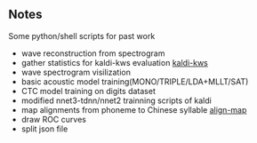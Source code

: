 ## Notes

Some python/shell scripts for past work

* wave reconstruction from spectrogram
* gather statistics for kaldi-kws evaluation [kaldi-kws](kaldi-kws)
* wave spectrogram visilization
* basic acoustic model training(MONO/TRIPLE/LDA+MLLT/SAT)
* CTC model training on digits dataset
* modified nnet3-tdnn/nnet2 trainning scripts of kaldi
* map alignments from phoneme to Chinese syllable [align-map](align-map)
* draw ROC curves
* split json file
